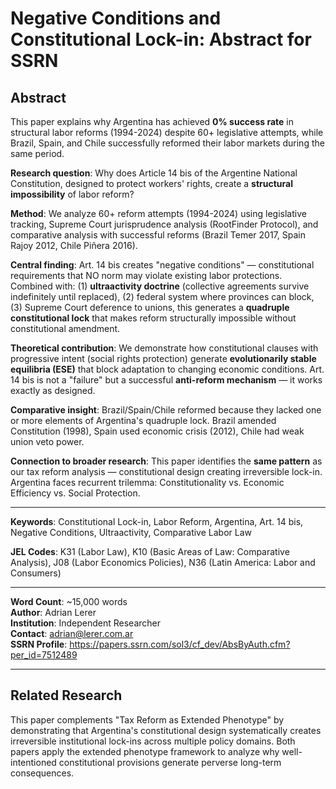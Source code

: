 # Negative Conditions and Constitutional Lock-in: Abstract for SSRN

## Abstract

This paper explains why Argentina has achieved **0% success rate** in structural labor reforms (1994-2024) despite 60+ legislative attempts, while Brazil, Spain, and Chile successfully reformed their labor markets during the same period.

**Research question**: Why does Article 14 bis of the Argentine National Constitution, designed to protect workers' rights, create a **structural impossibility** of labor reform?

**Method**: We analyze 60+ reform attempts (1994-2024) using legislative tracking, Supreme Court jurisprudence analysis (RootFinder Protocol), and comparative analysis with successful reforms (Brazil Temer 2017, Spain Rajoy 2012, Chile Piñera 2016).

**Central finding**: Art. 14 bis creates "negative conditions" — constitutional requirements that NO norm may violate existing labor protections. Combined with: (1) **ultraactivity doctrine** (collective agreements survive indefinitely until replaced), (2) federal system where provinces can block, (3) Supreme Court deference to unions, this generates a **quadruple constitutional lock** that makes reform structurally impossible without constitutional amendment.

**Theoretical contribution**: We demonstrate how constitutional clauses with progressive intent (social rights protection) generate **evolutionarily stable equilibria (ESE)** that block adaptation to changing economic conditions. Art. 14 bis is not a "failure" but a successful **anti-reform mechanism** — it works exactly as designed.

**Comparative insight**: Brazil/Spain/Chile reformed because they lacked one or more elements of Argentina's quadruple lock. Brazil amended Constitution (1998), Spain used economic crisis (2012), Chile had weak union veto power.

**Connection to broader research**: This paper identifies the **same pattern** as our tax reform analysis — constitutional design creating irreversible lock-in. Argentina faces recurrent trilemma: Constitutionality vs. Economic Efficiency vs. Social Protection.

---

**Keywords**: Constitutional Lock-in, Labor Reform, Argentina, Art. 14 bis, Negative Conditions, Ultraactivity, Comparative Labor Law

**JEL Codes**: K31 (Labor Law), K10 (Basic Areas of Law: Comparative Analysis), J08 (Labor Economics Policies), N36 (Latin America: Labor and Consumers)

---

**Word Count**: ~15,000 words  
**Author**: Adrian Lerer  
**Institution**: Independent Researcher  
**Contact**: adrian@lerer.com.ar  
**SSRN Profile**: https://papers.ssrn.com/sol3/cf_dev/AbsByAuth.cfm?per_id=7512489

---

## Related Research

This paper complements "Tax Reform as Extended Phenotype" by demonstrating that Argentina's constitutional design systematically creates irreversible institutional lock-ins across multiple policy domains. Both papers apply the extended phenotype framework to analyze why well-intentioned constitutional provisions generate perverse long-term consequences.
